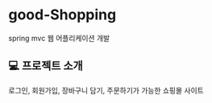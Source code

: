 # good-Shopping

spring mvc 웹 어플리케이션 개발

:computer: 프로젝트 소개
---
로그인, 회원가입, 장바구니 담기, 주문하기가 가능한 쇼핑몰 사이트
